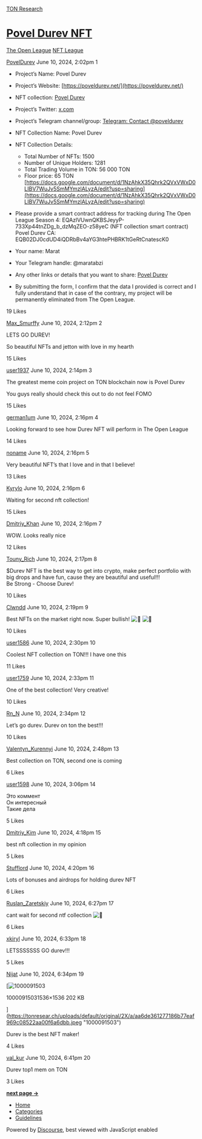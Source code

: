 [TON Research](/)

# [Povel Durev NFT](/t/povel-durev-nft/24285)

[The Open League](/c/the-open-league/nft-battle/62)  [NFT League](/c/the-open-league/nft-battle/62) 

    

[PovelDurev](https://tonresear.ch/u/PovelDurev)  June 10, 2024, 2:02pm  1

*   Project’s Name: Povel Durev
    
*   Project’s Website: [https://poveldurev.net/](https://poveldurev.net/)
    
*   NFT collection: [Povel Durev](https://getgems.io/collection/EQAzlVUwnQKBSJeyyP-733Xp44tnZDg_b_dzMqZEO-z58yeC)
    
*   Project’s Twitter: [x.com](https://x.com/poveldurev)
    
*   Project’s Telegram channel/group: [Telegram: Contact @poveldurev](https://t.me/poveldurev)
    
*   NFT Collection Name: Povel Durev
    
*   NFT Collection Details:
    
    *   Total Number of NFTs: 1500
    *   Number of Unique Holders: 1281
    *   Total Trading Volume in TON: 56 000 TON
    *   Floor price: 65 TON  
        [https://docs.google.com/document/d/1NzAhkX35Qhrk2QVxVWxD0LIBV7WuJv5SmMYmzlALyzA/edit?usp=sharing](https://docs.google.com/document/d/1NzAhkX35Qhrk2QVxVWxD0LIBV7WuJv5SmMYmzlALyzA/edit?usp=sharing)
*   Please provide a smart contract address for tracking during The Open League Season 4: EQAzlVUwnQKBSJeyyP-733Xp44tnZDg\_b\_dzMqZEO-z58yeC (NFT collection smart contract)  
    Povel Durev CA: EQB02DJ0cdUD4iQDRbBv4aYG3htePHBRK1tGeRtCnatescK0
    
*   Your name: Marat
    
*   Your Telegram handle: @maratabzi
    
*   Any other links or details that you want to share: [Povel Durev](https://getgems.io/collection/EQAzlVUwnQKBSJeyyP-733Xp44tnZDg_b_dzMqZEO-z58yeC)
    
*   By submitting the form, I confirm that the data I provided is correct and I fully understand that in case of the contrary, my project will be permanently eliminated from The Open League.
    

  19 Likes

[Max\_Smurffy](https://tonresear.ch/u/Max_Smurffy) June 10, 2024, 2:12pm  2

LETS GO DUREV!

So beautiful NFTs and jetton with love in my hearth

  15 Likes

[user1937](https://tonresear.ch/u/user1937) June 10, 2024, 2:14pm  3

The greatest meme coin project on TON blockchain now is Povel Durev

You guys really should check this out to do not feel FOMO

  15 Likes

[german1um](https://tonresear.ch/u/german1um) June 10, 2024, 2:16pm  4

Looking forward to see how Durev NFT will perform in The Open League

  14 Likes

[noname](https://tonresear.ch/u/noname) June 10, 2024, 2:16pm  5

Very beautiful NFT’s that I love and in that I believe!

  13 Likes

[Kyrylo](https://tonresear.ch/u/Kyrylo) June 10, 2024, 2:16pm  6

Waiting for second nft collection!

  15 Likes

[Dmitriy\_Khan](https://tonresear.ch/u/Dmitriy_Khan) June 10, 2024, 2:16pm  7

WOW. Looks really nice

  12 Likes

[Touny\_Rich](https://tonresear.ch/u/Touny_Rich) June 10, 2024, 2:17pm  8

$Durev NFT is the best way to get into crypto, make perfect portfolio with big drops and have fun, cause they are beautiful and useful!!!  
Be Strong - Choose Durev!

  10 Likes

[Clwndd](https://tonresear.ch/u/Clwndd) June 10, 2024, 2:19pm  9

Best NFTs on the market right now. Super bullish! ![:100:](https://tonresear.ch/images/emoji/twitter/100.png?v=12 ":100:") ![:rocket:](https://tonresear.ch/images/emoji/twitter/rocket.png?v=12 ":rocket:")

  10 Likes

[user1586](https://tonresear.ch/u/user1586) June 10, 2024, 2:30pm  10

Coolest NFT collection on TON!!! I have one this

  11 Likes

[user1759](https://tonresear.ch/u/user1759) June 10, 2024, 2:33pm  11

One of the best collection! Very creative!

  10 Likes

[Rn\_N](https://tonresear.ch/u/Rn_N) June 10, 2024, 2:34pm  12

Let’s go durev. Durev on ton the best!!!

  10 Likes

[Valentyn\_Kurennyi](https://tonresear.ch/u/Valentyn_Kurennyi) June 10, 2024, 2:48pm  13

Best collection on TON, second one is coming

  6 Likes

[user1598](https://tonresear.ch/u/user1598) June 10, 2024, 3:06pm  14

Это коммент  
Он интересный  
Такие дела

  5 Likes

[Dmitriy\_Kim](https://tonresear.ch/u/Dmitriy_Kim) June 10, 2024, 4:18pm  15

best nft collection in my opinion

  5 Likes

[Stufflord](https://tonresear.ch/u/Stufflord) June 10, 2024, 4:20pm  16

Lots of bonuses and airdrops for holding durev NFT

  6 Likes

[Ruslan\_Zaretskiy](https://tonresear.ch/u/Ruslan_Zaretskiy) June 10, 2024, 6:27pm  17

cant wait for second ntf collection ![:star_struck:](https://tonresear.ch/images/emoji/twitter/star_struck.png?v=12 ":star_struck:")

  6 Likes

[xkiryl](https://tonresear.ch/u/xkiryl) June 10, 2024, 6:33pm  18

LETSSSSSSS GO durev!!!

  5 Likes

[Nijat](https://tonresear.ch/u/Nijat)  June 10, 2024, 6:34pm  19

[![1000091503](https://tonresear.ch/uploads/default/optimized/2X/a/aa6de361277186b77eaf969c08522aa00f6a6dbb_2_500x500.jpeg)

10000915031536×1536 202 KB

](https://tonresear.ch/uploads/default/original/2X/a/aa6de361277186b77eaf969c08522aa00f6a6dbb.jpeg "1000091503")

  
Durev is the best NFT maker!

  4 Likes

[val\_kur](https://tonresear.ch/u/val_kur) June 10, 2024, 6:41pm  20

Durev top1 mem on TON

  3 Likes

**[next page →](/t/povel-durev-nft/24285?page=2)**

*   [Home](/)
*   [Categories](/categories)
*   [Guidelines](/guidelines)

Powered by [Discourse](https://www.discourse.org), best viewed with JavaScript enabled